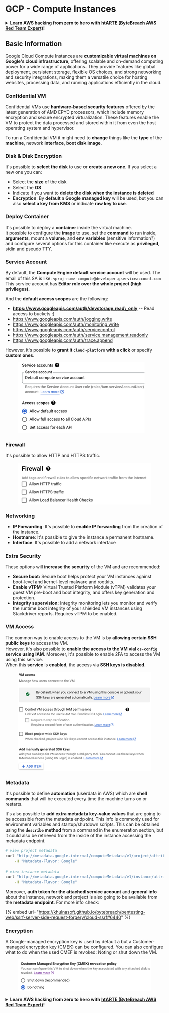 # GCP - Compute Instances

<details>

<summary><strong>Learn AWS hacking from zero to hero with</strong> <a href="https://training.bytebreach.xyz/courses/arte"><strong>htARTE (ByteBreach AWS Red Team Expert)</strong></a><strong>!</strong></summary>

Other ways to support ByteBreach:

* If you want to see your **company advertised in ByteBreach** or **download ByteBreach in PDF** Check the [**SUBSCRIPTION PLANS**](https://github.com/sponsors/khulnasoft)!
* Get the [**official PEASS & ByteBreach swag**](https://peass.creator-spring.com)
* Discover [**The PEASS Family**](https://opensea.io/collection/the-peass-family), our collection of exclusive [**NFTs**](https://opensea.io/collection/the-peass-family)
* **Join the** 💬 [**Discord group**](https://discord.gg/hRep4RUj7f) or the [**telegram group**](https://t.me/peass) or **follow** us on **Twitter** 🐦 [**@bytebreach\_live**](https://twitter.com/bytebreach\_live)**.**
* **Share your hacking tricks by submitting PRs to the** [**ByteBreach**](https://github.com/khulnasoft/bytebreach) and [**ByteBreach Cloud**](https://github.com/khulnasoft/bytebreach-cloud) github repos.

</details>

## Basic Information

Google Cloud Compute Instances are **customizable virtual machines on Google's cloud infrastructure**, offering scalable and on-demand computing power for a wide range of applications. They provide features like global deployment, persistent storage, flexible OS choices, and strong networking and security integrations, making them a versatile choice for hosting websites, processing data, and running applications efficiently in the cloud.

### Confidential VM

Confidential VMs use **hardware-based security features** offered by the latest generation of AMD EPYC processors, which include memory encryption and secure encrypted virtualization. These features enable the VM to protect the data processed and stored within it from even the host operating system and hypervisor.

To run a Confidential VM it might need to **change** things like the **type** of the **machine**, network **interface**, **boot disk image**.

### Disk & Disk Encryption

It's possible to **select the disk** to use or **create a new one**. If you select a new one you can:

* Select the **size** of the disk
* Select the **OS**
* Indicate if you want to **delete the disk when the instance is deleted**
* **Encryption**: By **default** a **Google managed key** will be used, but you can also **select a key from KMS** or indicate **raw key to use**.

### Deploy Container

It's possible to deploy a **container** inside the virtual machine.\
It possible to configure the **image** to use, set the **command** to run inside, **arguments**, mount a **volume**, and **env variables** (sensitive information?) and configure several options for this container like execute as **privileged**, stdin and pseudo TTY.

### Service Account

By default, the **Compute Engine default service account** will be used. The email of this SA is like: `<proj-num>-compute@developer.gserviceaccount.com`\
This service account has **Editor role over the whole project (high privileges).**

And the **default access scopes** are the following:

* **https://www.googleapis.com/auth/devstorage.read\_only** -- Read access to buckets :)
* https://www.googleapis.com/auth/logging.write
* https://www.googleapis.com/auth/monitoring.write
* https://www.googleapis.com/auth/servicecontrol
* https://www.googleapis.com/auth/service.management.readonly
* https://www.googleapis.com/auth/trace.append

However, it's possible to **grant it `cloud-platform` with a click** or specify **custom ones**.

<figure><img src="../../../../.gitbook/assets/image (327).png" alt=""><figcaption></figcaption></figure>

### Firewall

It's possible to allow HTTP and HTTPS traffic.

<figure><img src="../../../../.gitbook/assets/image (326).png" alt=""><figcaption></figcaption></figure>

### Networking

* **IP Forwarding**: It's possible to **enable IP forwarding** from the creation of the instance.
* **Hostname**: It's possible to give the instance a permanent hostname.
* **Interface**: It's possible to add a network interface

### Extra Security

These options will **increase the security** of the VM and are recommended:

* **Secure boot:** Secure boot helps protect your VM instances against boot-level and kernel-level malware and rootkits.
* **Enable vTPM:** Virtual Trusted Platform Module (vTPM) validates your guest VM pre-boot and boot integrity, and offers key generation and protection.
* **Integrity supervision:** Integrity monitoring lets you monitor and verify the runtime boot integrity of your shielded VM instances using Stackdriver reports. Requires vTPM to be enabled.

### VM Access

The common way to enable access to the VM is by **allowing certain SSH public keys** to access the VM.\
However, it's also possible to **enable the access to the VM vial `os-config` service using IAM**. Moreover, it's possible to enable 2FA to access the VM using this service.\
When this **service** is **enabled**, the access via **SSH keys is disabled.**

<figure><img src="../../../../.gitbook/assets/image (328).png" alt=""><figcaption></figcaption></figure>

### Metadata

It's possible to define **automation** (userdata in AWS) which are **shell commands** that will be executed every time the machine turns on or restarts.

It's also possible to **add extra metadata key-value values** that are going to be accessible from the metadata endpoint. This info is commonly used for environment variables and startup/shutdown scripts. This can be obtained using the **`describe` method** from a command in the enumeration section, but it could also be retrieved from the inside of the instance accessing the metadata endpoint.

```bash
# view project metadata
curl "http://metadata.google.internal/computeMetadata/v1/project/attributes/?recursive=true&alt=text" \
    -H "Metadata-Flavor: Google"

# view instance metadata
curl "http://metadata.google.internal/computeMetadata/v1/instance/attributes/?recursive=true&alt=text" \
    -H "Metadata-Flavor: Google"
```

Moreover, **auth token for the attached service account** and **general info** about the instance, network and project is also going to be available from the **metadata endpoint**. For more info check:

{% embed url="https://khulnasoft.github.io/bytebreach/pentesting-web/ssrf-server-side-request-forgery/cloud-ssrf#6440" %}

### Encryption

A Google-managed encryption key is used by default a but a Customer-managed encryption key (CMEK) can be configured. You can also configure what to do when the used CMEF is revoked: Noting or shut down the VM.

<figure><img src="../../../../.gitbook/assets/image (329).png" alt=""><figcaption></figcaption></figure>

<details>

<summary><strong>Learn AWS hacking from zero to hero with</strong> <a href="https://training.bytebreach.xyz/courses/arte"><strong>htARTE (ByteBreach AWS Red Team Expert)</strong></a><strong>!</strong></summary>

Other ways to support ByteBreach:

* If you want to see your **company advertised in ByteBreach** or **download ByteBreach in PDF** Check the [**SUBSCRIPTION PLANS**](https://github.com/sponsors/khulnasoft)!
* Get the [**official PEASS & ByteBreach swag**](https://peass.creator-spring.com)
* Discover [**The PEASS Family**](https://opensea.io/collection/the-peass-family), our collection of exclusive [**NFTs**](https://opensea.io/collection/the-peass-family)
* **Join the** 💬 [**Discord group**](https://discord.gg/hRep4RUj7f) or the [**telegram group**](https://t.me/peass) or **follow** us on **Twitter** 🐦 [**@bytebreach\_live**](https://twitter.com/bytebreach\_live)**.**
* **Share your hacking tricks by submitting PRs to the** [**ByteBreach**](https://github.com/khulnasoft/bytebreach) and [**ByteBreach Cloud**](https://github.com/khulnasoft/bytebreach-cloud) github repos.

</details>
